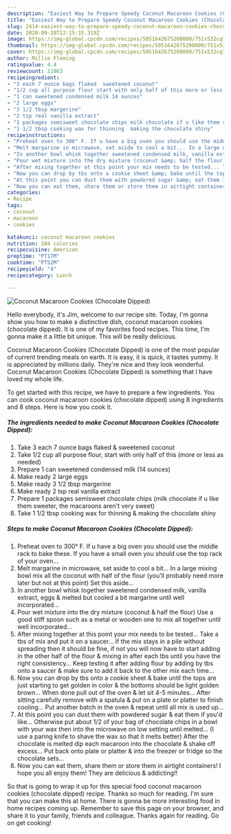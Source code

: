 ```yaml
---
description: "Easiest Way to Prepare Speedy Coconut Macaroon Cookies (Chocolate Dipped)"
title: "Easiest Way to Prepare Speedy Coconut Macaroon Cookies (Chocolate Dipped)"
slug: 2414-easiest-way-to-prepare-speedy-coconut-macaroon-cookies-chocolate-dipped
date: 2020-09-28T12:15:15.319Z
image: https://img-global.cpcdn.com/recipes/5051642675200000/751x532cq70/coconut-macaroon-cookies-chocolate-dipped-recipe-main-photo.jpg
thumbnail: https://img-global.cpcdn.com/recipes/5051642675200000/751x532cq70/coconut-macaroon-cookies-chocolate-dipped-recipe-main-photo.jpg
cover: https://img-global.cpcdn.com/recipes/5051642675200000/751x532cq70/coconut-macaroon-cookies-chocolate-dipped-recipe-main-photo.jpg
author: Millie Fleming
ratingvalue: 4.4
reviewcount: 11863
recipeingredient:
- "3 each 7 ounce bags flaked  sweetened coconut"
- "1/2 cup all purpose flour start with only half of this more or less as needed"
- "1 can sweetened condensed milk 14 ounces"
- "2 large eggs"
- "3 1/2 tbsp margerine"
- "2 tsp real vanilla extract"
- "1 packages semisweet chocolate chips milk chocolate if u like them sweeter the macaroons arent very sweet"
- "1 1/2 tbsp cooking wax for thinning  making the chocolate shiny"
recipeinstructions:
- "Preheat oven to 300° F. If u have a big oven you should use the middle rack to bake these. If you have a small oven you should use the top rack of your oven..."
- "Melt margarine in microwave, set aside to cool a bit... In a large mixing bowl mix all the coconut with half of the flour (you&#39;ll probably need more later but not at this point) Set this aside..."
- "In another bowl whisk together sweetened condensed milk, vanilla extract, eggs &amp; melted but cooled a bit margarine until well incorporated..."
- "Pour wet mixture into the dry mixture (coconut &amp; half the flour) Use a good stiff spoon such as a metal or wooden one to mix all together until well incorporated..."
- "After mixing together at this point your mix needs to be tested... Take a tbs of mix and put it on a saucer... If the mix stays in a pile without spreading then it should be fine, if not you will now have to start adding in the other half of the flour &amp; mixing in after each tbs until you have the right consistency... Keep testing it after adding flour by adding by tbs onto a saucer &amp; make sure to add it back to the other mix each time..."
- "Now you can drop by tbs onto a cookie sheet &amp; bake until the tops are just starting to get golden in color &amp; the bottoms should be light golden brown... When done pull out of the oven &amp; let sit 4-5 minutes... After sitting carefully remove with a spatula &amp; put on a plate or platter to finish cooling... Put another batch in the oven &amp; repeat until all mix is used up..."
- "At this point you can dust them with powdered sugar &amp; eat them if you&#39;d like... Otherwise put about 1/2 of your bag of chocolate chips in a bowl with your wax then into the microwave on low setting until melted... (I use a paring knife to shave the wax so that it melts better) After the chocolate is melted dip each macaroon into the chocolate &amp; shake off excess... Put back onto plate or platter &amp; into the freezer or fridge so the chocolate sets..."
- "Now you can eat them, share them or store them in airtight containers! I hope you all enjoy them! They are delicious &amp; addicting!!"
categories:
- Recipe
tags:
- coconut
- macaroon
- cookies

katakunci: coconut macaroon cookies 
nutrition: 104 calories
recipecuisine: American
preptime: "PT17M"
cooktime: "PT52M"
recipeyield: "4"
recipecategory: Lunch

---
```



![Coconut Macaroon Cookies (Chocolate Dipped)](https://img-global.cpcdn.com/recipes/5051642675200000/751x532cq70/coconut-macaroon-cookies-chocolate-dipped-recipe-main-photo.jpg)

Hello everybody, it's Jim, welcome to our recipe site. Today, I'm gonna show you how to make a distinctive dish, coconut macaroon cookies (chocolate dipped). It is one of my favorites food recipes. This time, I'm gonna make it a little bit unique. This will be really delicious.

Coconut Macaroon Cookies (Chocolate Dipped) is one of the most popular of current trending meals on earth. It is easy, it is quick, it tastes yummy. It is appreciated by millions daily. They're nice and they look wonderful. Coconut Macaroon Cookies (Chocolate Dipped) is something that I have loved my whole life.




To get started with this recipe, we have to prepare a few ingredients. You can cook coconut macaroon cookies (chocolate dipped) using 8 ingredients and 8 steps. Here is how you cook it.

<!--inarticleads1-->

##### The ingredients needed to make Coconut Macaroon Cookies (Chocolate Dipped):

1. Take 3 each 7 ounce bags flaked &amp; sweetened coconut
1. Take 1/2 cup all purpose flour, start with only half of this (more or less as needed)
1. Prepare 1 can sweetened condensed milk (14 ounces)
1. Make ready 2 large eggs
1. Make ready 3 1/2 tbsp margerine
1. Make ready 2 tsp real vanilla extract
1. Prepare 1 packages semisweet chocolate chips (milk chocolate if u like them sweeter, the macaroons aren&#39;t very sweet)
1. Take 1 1/2 tbsp cooking wax for thinning &amp; making the chocolate shiny




<!--inarticleads2-->

##### Steps to make Coconut Macaroon Cookies (Chocolate Dipped):

1. Preheat oven to 300° F. If u have a big oven you should use the middle rack to bake these. If you have a small oven you should use the top rack of your oven...
1. Melt margarine in microwave, set aside to cool a bit... In a large mixing bowl mix all the coconut with half of the flour (you&#39;ll probably need more later but not at this point) Set this aside...
1. In another bowl whisk together sweetened condensed milk, vanilla extract, eggs &amp; melted but cooled a bit margarine until well incorporated...
1. Pour wet mixture into the dry mixture (coconut &amp; half the flour) Use a good stiff spoon such as a metal or wooden one to mix all together until well incorporated...
1. After mixing together at this point your mix needs to be tested... Take a tbs of mix and put it on a saucer... If the mix stays in a pile without spreading then it should be fine, if not you will now have to start adding in the other half of the flour &amp; mixing in after each tbs until you have the right consistency... Keep testing it after adding flour by adding by tbs onto a saucer &amp; make sure to add it back to the other mix each time...
1. Now you can drop by tbs onto a cookie sheet &amp; bake until the tops are just starting to get golden in color &amp; the bottoms should be light golden brown... When done pull out of the oven &amp; let sit 4-5 minutes... After sitting carefully remove with a spatula &amp; put on a plate or platter to finish cooling... Put another batch in the oven &amp; repeat until all mix is used up...
1. At this point you can dust them with powdered sugar &amp; eat them if you&#39;d like... Otherwise put about 1/2 of your bag of chocolate chips in a bowl with your wax then into the microwave on low setting until melted... (I use a paring knife to shave the wax so that it melts better) After the chocolate is melted dip each macaroon into the chocolate &amp; shake off excess... Put back onto plate or platter &amp; into the freezer or fridge so the chocolate sets...
1. Now you can eat them, share them or store them in airtight containers! I hope you all enjoy them! They are delicious &amp; addicting!!




So that is going to wrap it up for this special food coconut macaroon cookies (chocolate dipped) recipe. Thanks so much for reading. I'm sure that you can make this at home. There is gonna be more interesting food in home recipes coming up. Remember to save this page on your browser, and share it to your family, friends and colleague. Thanks again for reading. Go on get cooking!
